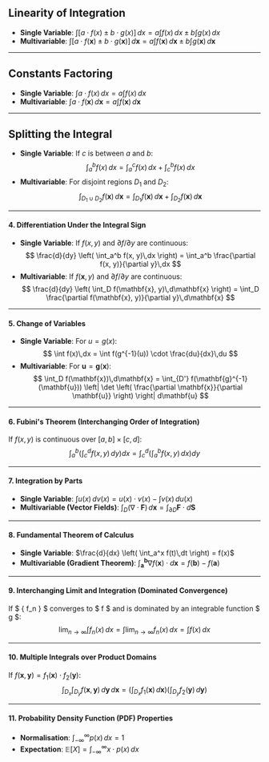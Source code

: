 
## **Linearity of Integration**
- **Single Variable**: $\int [a \cdot f(x) \pm b \cdot g(x)]\,dx = a \int f(x)\,dx \pm b \int g(x)\,dx$
- **Multivariable**: $\int [a \cdot f(\mathbf{x}) \pm b \cdot g(\mathbf{x})]\,d\mathbf{x} = a \int f(\mathbf{x})\,d\mathbf{x} \pm b \int g(\mathbf{x})\,d\mathbf{x}$

---
## **Constants Factoring**
- **Single Variable**: $\int a \cdot f(x)\,dx = a \int f(x)\,dx$
- **Multivariable**: $\int a \cdot f(\mathbf{x})\,d\mathbf{x} = a \int f(\mathbf{x})\,d\mathbf{x}$

---

## **Splitting the Integral**
- **Single Variable**: If $c$ is between $a$ and $b$: 
$$ \int_a^b f(x)\,dx = \int_a^c f(x)\,dx + \int_c^b f(x)\,dx $$
- **Multivariable**: For disjoint regions $D_1$ and $D_2$: 
$$ \int_{D_1 \cup D_2} f(\mathbf{x})\,d\mathbf{x} = \int_{D_1} f(\mathbf{x})\,d\mathbf{x} + \int_{D_2} f(\mathbf{x})\,d\mathbf{x} $$

---

#### 4. **Differentiation Under the Integral Sign**
- **Single Variable**: If $f(x, y)$ and $\partial f/\partial y$ are continuous:
$$ \frac{d}{dy} \left( \int_a^b f(x, y)\,dx \right) = \int_a^b \frac{\partial f(x, y)}{\partial y}\,dx $$
- **Multivariable**: If $f(\mathbf{x}, y)$ and $\partial f/\partial y$ are continuous:
$$ \frac{d}{dy} \left( \int_D f(\mathbf{x}, y)\,d\mathbf{x} \right) = \int_D \frac{\partial f(\mathbf{x}, y)}{\partial y}\,d\mathbf{x} $$

---

#### 5. **Change of Variables**
- **Single Variable**: For $u = g(x)$:
$$ \int f(x)\,dx = \int f(g^{-1}(u)) \cdot \frac{du}{dx}\,du $$
- **Multivariable**: For $\mathbf{u} = \mathbf{g}(\mathbf{x})$:
$$ \int_D f(\mathbf{x})\,d\mathbf{x} = \int_{D'} f(\mathbf{g}^{-1}(\mathbf{u})) \left| \det \left( \frac{\partial \mathbf{x}}{\partial \mathbf{u}} \right) \right| d\mathbf{u} $$

---

#### 6. **Fubini's Theorem (Interchanging Order of Integration)**
If $f(x, y)$ is continuous over $[a, b] \times [c, d]$:
$$ \int_a^b \left( \int_c^d f(x, y)\,dy \right) dx = \int_c^d \left( \int_a^b f(x, y)\,dx \right) dy $$

---

#### 7. **Integration by Parts**
- **Single Variable**: $\int u(x)\,dv(x) = u(x) \cdot v(x) - \int v(x)\,du(x)$
- **Multivariable (Vector Fields)**: $\int_D (\nabla \cdot \mathbf{F})\,d\mathbf{x} = \int_{\partial D} \mathbf{F} \cdot d\mathbf{S}$

---

#### 8. **Fundamental Theorem of Calculus**
- **Single Variable**: $\frac{d}{dx} \left( \int_a^x f(t)\,dt \right) = f(x)$
- **Multivariable (Gradient Theorem)**: $\int_{\mathbf{a}}^{\mathbf{b}} \nabla f(\mathbf{x}) \cdot d\mathbf{x} = f(\mathbf{b}) - f(\mathbf{a})$

---

#### 9. **Interchanging Limit and Integration (Dominated Convergence)**
If $ \{ f_n \} $ converges to $ f $ and is dominated by an integrable function $ g $:
$$ \lim_{n \to \infty} \int f_n(x)\,dx = \int \lim_{n \to \infty} f_n(x)\,dx = \int f(x)\,dx $$

---

#### 10. **Multiple Integrals over Product Domains**
If $f(\mathbf{x}, \mathbf{y}) = f_1(\mathbf{x}) \cdot f_2(\mathbf{y})$:
$$ \int_{D_x} \int_{D_y} f(\mathbf{x}, \mathbf{y})\,d\mathbf{y}\,d\mathbf{x} = \left( \int_{D_x} f_1(\mathbf{x})\,d\mathbf{x} \right) \left( \int_{D_y} f_2(\mathbf{y})\,d\mathbf{y} \right) $$

---

#### 11. **Probability Density Function (PDF) Properties**
- **Normalisation**: $\int_{-\infty}^{\infty} p(x)\,dx = 1$
- **Expectation**: $\mathbb{E}[X] = \int_{-\infty}^{\infty} x \cdot p(x)\,dx$

